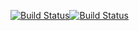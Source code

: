 [![Build Status](https://travis-ci.org/fhinkel/webAudioDemo.png?branch=master)](https://travis-ci.org/fhinkel/webAudioDemo)[![Build Status](https://travis-ci.org/fhinkel/webAudioDemo.png?branch=master)](https://travis-ci.org/fhinkel/webAudioDemo)